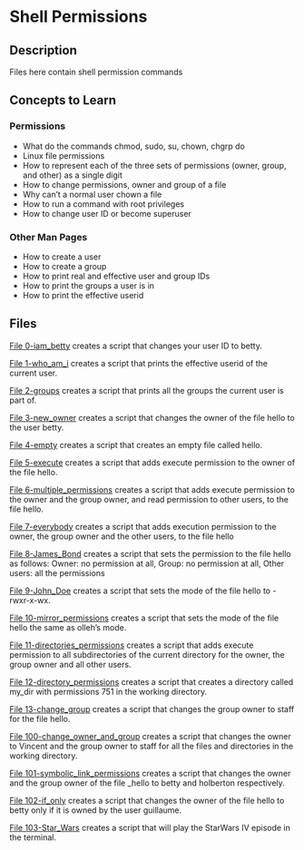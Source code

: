 # Shell Permissions
## Description
Files here contain shell permission commands

## Concepts to Learn

### Permissions
* What do the commands chmod, sudo, su, chown, chgrp do
* Linux file permissions
* How to represent each of the three sets of permissions (owner, group, and other) as a single digit
* How to change permissions, owner and group of a file
* Why can’t a normal user chown a file
* How to run a command with root privileges
* How to change user ID or become superuser
### Other Man Pages
* How to create a user
* How to create a group
* How to print real and effective user and group IDs
* How to print the groups a user is in
* How to print the effective userid

## Files

[File 0-iam_betty](./0-iam_betty) creates a script that changes your user ID to betty.

[File 1-who_am_i](./1-who_am_i) creates a script that prints the effective userid of the current user.

[File 2-groups](./2-groups) creates a script that prints all the groups the current user is part of.

[File 3-new_owner](./3-new_owner) creates a script that changes the owner of the file hello to the user betty.

[File 4-empty](./4-empty) creates a script that creates an empty file called hello.

[File 5-execute](./5-execute) creates a script that adds execute permission to the owner of the file hello.

[File 6-multiple_permissions](./6-multiple_permissions) creates a script that adds execute permission to the owner and the group owner, and read permission to other users, to the file hello.

[File 7-everybody](./7-everybody) creates a script that adds execution permission to the owner, the group owner and the other users, to the file hello

[File 8-James_Bond](./8-James_Bond) creates a script that sets the permission to the file hello as follows:
Owner: no permission at all, Group: no permission at all, Other users: all the permissions

[File 9-John_Doe](./9-John_Doe) creates a script that sets the mode of the file hello to -rwxr-x-wx.

[File 10-mirror_permissions](./10-mirror_permissions) creates a script that sets the mode of the file hello the same as olleh’s mode.

[File 11-directories_permissions](./11-directories_permissions) creates a script that adds execute permission to all subdirectories of the current directory for the owner, the group owner and all other users.

[File 12-directory_permissions](./12-directory_permissions) creates a script that creates a directory called my_dir with permissions 751 in the working directory.

[File 13-change_group](./13-change_group) creates a script that changes the group owner to staff for the file hello.

[File 100-change_owner_and_group](./100-change_owner_and_group) creates a script that changes the owner to Vincent and the group owner to staff for all the files and directories in the working directory.

[File 101-symbolic_link_permissions](./101-symbolic_link_permissions) creates a script that changes the owner and the group owner of the file _hello to betty and holberton respectively.

[File 102-if_only](./102-if_only) creates a script that changes the owner of the file hello to betty only if it is owned by the user guillaume.

[File 103-Star_Wars](./103-Star_Wars) creates a script that will play the StarWars IV episode in the terminal.

